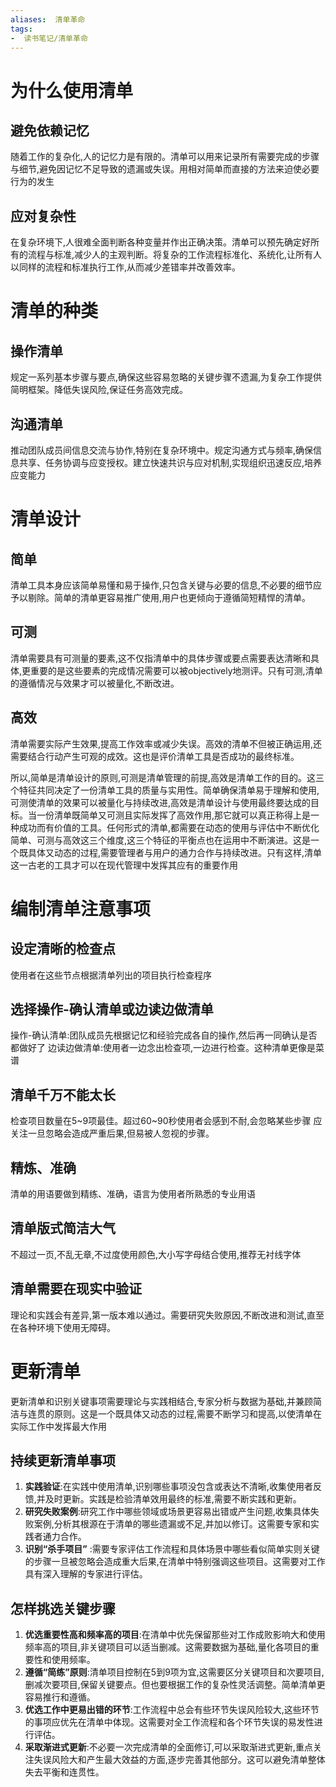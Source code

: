 ```yaml
---
aliases:  清单革命
tags: 
-  读书笔记/清单革命
---
```

# 为什么使用清单


## 避免依赖记忆
随着工作的复杂化,人的记忆力是有限的。清单可以用来记录所有需要完成的步骤与细节,避免因记忆不足导致的遗漏或失误。用相对简单而直接的方法来迫使必要行为的发生
## 应对复杂性
在复杂环境下,人很难全面判断各种变量并作出正确决策。清单可以预先确定好所有的流程与标准,减少人的主观判断。将复杂的工作流程标准化、系统化,让所有人以同样的流程和标准执行工作,从而减少差错率并改善效率。


# 清单的种类

## 操作清单
规定一系列基本步骤与要点,确保这些容易忽略的关键步骤不遗漏,为复杂工作提供简明框架。降低失误风险,保证任务高效完成。
## 沟通清单
推动团队成员间信息交流与协作,特别在复杂环境中。规定沟通方式与频率,确保信息共享、任务协调与应变授权。建立快速共识与应对机制,实现组织迅速反应,培养应变能力


# 清单设计


## 简单 
清单工具本身应该简单易懂和易于操作,只包含关键与必要的信息,不必要的细节应予以剔除。简单的清单更容易推广使用,用户也更倾向于遵循简短精悍的清单。
## 可测 
清单需要具有可测量的要素,这不仅指清单中的具体步骤或要点需要表达清晰和具体,更重要的是这些要素的完成情况需要可以被objectively地测评。只有可测,清单的遵循情况与效果才可以被量化,不断改进。
## 高效
清单需要实际产生效果,提高工作效率或减少失误。高效的清单不但被正确运用,还需要结合行动产生可观的成效。这也是评价清单工具是否成功的最终标准。


所以,简单是清单设计的原则,可测是清单管理的前提,高效是清单工作的目的。这三个特征共同决定了一份清单工具的质量与实用性。简单确保清单易于理解和使用,可测使清单的效果可以被量化与持续改进,高效是清单设计与使用最终要达成的目标。当一份清单既简单又可测且实际发挥了高效作用,那它就可以真正称得上是一种成功而有价值的工具。任何形式的清单,都需要在动态的使用与评估中不断优化简单、可测与高效这三个维度,这三个特征的平衡点也在运用中不断演进。这是一个既具体又动态的过程,需要管理者与用户的通力合作与持续改进。只有这样,清单这一古老的工具才可以在现代管理中发挥其应有的重要作用

# 编制清单注意事项

## 设定清晰的检查点
使用者在这些节点根据清单列出的项目执行检查程序
## 选择操作-确认清单或边读边做清单   
操作-确认清单:团队成员先根据记忆和经验完成各自的操作,然后再一同确认是否都做好了
边读边做清单:使用者一边念出检查项,一边进行检查。这种清单更像是菜谱
## 清单千万不能太长
检查项目数量在5~9项最佳。超过60~90秒使用者会感到不耐,会忽略某些步骤
应关注一旦忽略会造成严重后果,但易被人忽视的步骤。
## 精炼、准确
清单的用语要做到精练、准确，语言为使用者所熟悉的专业用语
## 清单版式简洁大气   
不超过一页,不乱无章,不过度使用颜色,大小写字母结合使用,推荐无衬线字体
## 清单需要在现实中验证   
理论和实践会有差异,第一版本难以通过。需要研究失败原因,不断改进和测试,直至在各种环境下使用无障碍。

# 更新清单
更新清单和识别关键事项需要理论与实践相结合,专家分析与数据为基础,并兼顾简洁与连贯的原则。这是一个既具体又动态的过程,需要不断学习和提高,以使清单在实际工作中发挥最大作用
## 持续更新清单事项 
1. **实践验证**:在实践中使用清单,识别哪些事项没包含或表达不清晰,收集使用者反馈,并及时更新。实践是检验清单效用最终的标准,需要不断实践和更新。
2. **研究失败案例**:研究工作中哪些领域或场景更容易出错或产生问题,收集具体失败案例,分析其根源在于清单的哪些遗漏或不足,并加以修订。这需要专家和实践者通力合作。  
3. **识别“杀手项目”** :需要专家评估工作流程和具体场景中哪些看似简单实则关键的步骤一旦被忽略会造成重大后果,在清单中特别强调这些项目。这需要对工作具有深入理解的专家进行评估。
## 怎样挑选关键步骤
1. **优选重要性高和频率高的项目**:在清单中优先保留那些对工作成败影响大和使用频率高的项目,非关键项目可以适当删减。这需要数据为基础,量化各项目的重要性和使用频率。  
2. **遵循“简练”原则**:清单项目控制在5到9项为宜,这需要区分关键项目和次要项目,删减次要项目,保留关键要点。但也要根据工作的复杂性灵活调整。简单清单更容易推行和遵循。
3. **优选工作中更易出错的环节**:工作流程中总会有些环节失误风险较大,这些环节的事项应优先在清单中体现。这需要对全工作流程和各个环节失误的易发性进行评估。  
4. **采取渐进式更新**:不必要一次完成清单的全面修订,可以采取渐进式更新,重点关注失误风险大和产生最大效益的方面,逐步完善其他部分。这可以避免清单整体失去平衡和连贯性。 